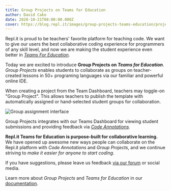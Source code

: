 ```yaml
---
title: Group Projects on Teams for Education
author: David Cako
date: 2020-10-21T08:00:00.000Z
cover: https://blog.repl.it/images/group-projects-teams-education/project-publish.png
---
```


Repl.it is proud to be teachers' favorite platform for teaching code.  We want to give our users the best collaborative coding experience for programmers of any skill level, and now we are making the student experience even better in *[Teams For Education](https://blog.repl.it/teams-for-education)*.  

Today we are excited to introduce **Group Projects on *Teams for Education***.  *Group Projects* enables students to collaborate as groups on teacher-created lessons in 50+ programing languages via our familiar and powerful online IDE.

When creating a project from the Team Dashboard, teachers may toggle-on "Group Project".  This allows teachers to publish the template with automatically assigned or hand-selected student groups for collaboration.

<img src="https://blog.repl.it/images/group-projects-teams-education/project-publish.png" alt="Group assignment interface" style="max-width: 300px" />

Group Projects integrates with our Teams Dashboard for viewing student submissions and providing feedback via *[Code Annotations](https://blog.repl.it/annotations-for-education)*.

**Repl.it Teams for Education is purpose-built for collaborative learning.**  We have opened up awesome new ways people can collaborate on the Repl.it platform with *Code Annotations* and *Group Projects*, and we continue striving to *make it easier for anyone to start coding.*

If you have suggestions, please leave us feedback [via our forum](https://replit.canny.io/feedback?sort=new) or social media.

Learn more about *Group Projects* and *Teams for Education* in our [documentation](https://docs.repl.it/Teams/Projects).